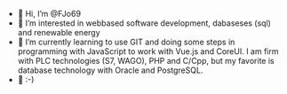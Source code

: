 - 👋 Hi, I’m @FJo69
- 👀 I’m interested in webbased software development, dabaseses (sql) and renewable energy
- 🌱 I’m currently learning to use GIT and doing some steps in programming with JavaScript to work with Vue.js and CoreUI. I am firm with PLC technologies (S7, WAGO), PHP and C/Cpp, but my favorite is database technology with Oracle and PostgreSQL.
- 💞️ :-)

<!---
FJo69/FJo69 is a ✨ special ✨ repository because its `README.md` (this file) appears on your GitHub profile.
You can click the Preview link to take a look at your changes.
--->
